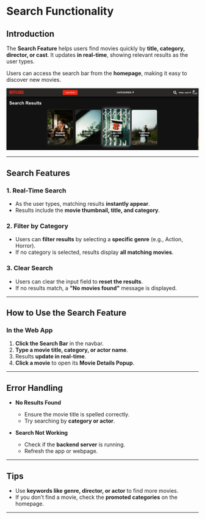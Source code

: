 # Search Functionality

## Introduction

The **Search Feature** helps users find movies quickly by **title, category, director, or cast**. It updates **in real-time**, showing relevant results as the user types.

Users can access the search bar from the **homepage**, making it easy to discover new movies.

![Search Results](./Screenshots/web_search_results.png)

---

## Search Features

### 1. **Real-Time Search**
- As the user types, matching results **instantly appear**.
- Results include the **movie thumbnail, title, and category**.

### 2. **Filter by Category**
- Users can **filter results** by selecting a **specific genre** (e.g., Action, Horror).
- If no category is selected, results display **all matching movies**.

### 3. **Clear Search**
- Users can clear the input field to **reset the results**.
- If no results match, a **"No movies found"** message is displayed.

---

## How to Use the Search Feature

### **In the Web App**
1. **Click the Search Bar** in the navbar.
2. **Type a movie title, category, or actor name**.
3. Results **update in real-time**.
4. **Click a movie** to open its **Movie Details Popup**.

---

## Error Handling
- **No Results Found**
  - Ensure the movie title is spelled correctly.
  - Try searching by **category or actor**.

- **Search Not Working**
  - Check if the **backend server** is running.
  - Refresh the app or webpage.

---

## Tips
- Use **keywords like genre, director, or actor** to find more movies.
- If you don’t find a movie, check the **promoted categories** on the homepage.

---
